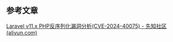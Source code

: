 
## 参考文章
[Laravel v11.x PHP反序列化漏洞分析(CVE-2024-40075) - 先知社区 (aliyun.com)](https://xz.aliyun.com/t/15127?u_atoken=17d9b39bbb694baa47c8b8374fab155f&u_asig=1a0c399b17288961834678098e00a0)